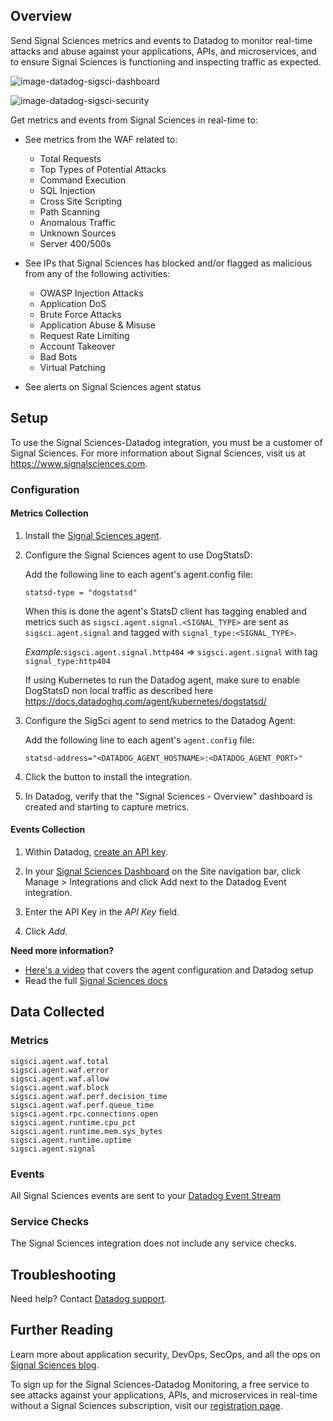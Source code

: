 ## Overview

Send Signal Sciences metrics and events to Datadog to monitor real-time attacks and abuse against your applications, APIs, and microservices, and to ensure Signal Sciences is functioning and inspecting traffic as expected.

![image-datadog-sigsci-dashboard][11]

![image-datadog-sigsci-security][1]

Get metrics and events from Signal Sciences in real-time to:

* See metrics from the WAF related to:
  - Total Requests
  - Top Types of Potential Attacks
  - Command Execution
  - SQL Injection
  - Cross Site Scripting
  - Path Scanning
  - Anomalous Traffic
  - Unknown Sources
  - Server 400/500s

* See IPs that Signal Sciences has blocked and/or flagged as malicious from any of the following activities:
  - OWASP Injection Attacks
  - Application DoS
  - Brute Force Attacks
  - Application Abuse & Misuse
  - Request Rate Limiting
  - Account Takeover
  - Bad Bots
  - Virtual Patching

* See alerts on Signal Sciences agent status

## Setup

To use the Signal Sciences-Datadog integration, you must be a customer of Signal Sciences. For more information about Signal Sciences, visit us at <https://www.signalsciences.com>.

### Configuration

#### Metrics Collection

1. Install the [Signal Sciences agent][8].

2. Configure the Signal Sciences agent to use DogStatsD:

    Add the following line to each agent's agent.config file:
    ```
    statsd-type = "dogstatsd"
    ```

    When this is done the agent's StatsD client has tagging enabled and metrics such as `sigsci.agent.signal.<SIGNAL_TYPE>` are sent as `sigsci.agent.signal` and tagged with `signal_type:<SIGNAL_TYPE>`.

    *Example:*`sigsci.agent.signal.http404` => `sigsci.agent.signal` with tag `signal_type:http404`
    
    If using Kubernetes to run the Datadog agent, make sure to enable DogStatsD non local traffic as described here https://docs.datadoghq.com/agent/kubernetes/dogstatsd/

3. Configure the SigSci agent to send metrics to the Datadog Agent:

    Add the following line to each agent's `agent.config` file:
    ```
    statsd-address="<DATADOG_AGENT_HOSTNAME>:<DATADOG_AGENT_PORT>"
    ```

4. Click the button to install the integration.

5. In Datadog, verify that the "Signal Sciences - Overview" dashboard is created and starting to capture metrics.

#### Events Collection

1. Within Datadog, [create an API key][2].

2. In your [Signal Sciences Dashboard][3] on the Site navigation bar, click Manage > Integrations and click Add next to the Datadog Event integration.

3. Enter the API Key in the _API Key_ field.

4. Click _Add_.


**Need more information?**

- [Here's a video][9] that covers the agent configuration and Datadog setup
- Read the full [Signal Sciences docs][10]

## Data Collected
### Metrics

```
sigsci.agent.waf.total
sigsci.agent.waf.error
sigsci.agent.waf.allow
sigsci.agent.waf.block
sigsci.agent.waf.perf.decision_time
sigsci.agent.waf.perf.queue_time
sigsci.agent.rpc.connections.open
sigsci.agent.runtime.cpu_pct
sigsci.agent.runtime.mem.sys_bytes
sigsci.agent.runtime.uptime
sigsci.agent.signal
```

### Events

All Signal Sciences events are sent to your [Datadog Event Stream][4]

### Service Checks

The Signal Sciences integration does not include any service checks.

## Troubleshooting
Need help? Contact [Datadog support][5].

## Further Reading

Learn more about application security, DevOps, SecOps, and all the ops on [Signal Sciences blog][6].

To sign up for the Signal Sciences-Datadog Monitoring, a free service to see attacks against your applications, APIs, and microservices in real-time without a Signal Sciences subscription, visit our [registration page][7].

[1]: https://raw.githubusercontent.com/DataDog/integrations-extras/master/sigsci/images/datadog-sigsci-security.png
[2]: https://app.datadoghq.com/account/settings#api
[3]: https://dashboard.signalsciences.net
[4]: https://docs.datadoghq.com/graphing/event_stream
[5]: https://docs.datadoghq.com/help
[6]: https://labs.signalsciences.com
[7]: https://info.signalsciences.com/datadog-security
[8]: https://docs.signalsciences.net/install-guides/
[9]: https://player.vimeo.com/video/347360711
[10]: https://docs.signalsciences.net/integrations/datadog/
[11]: https://raw.githubusercontent.com/DataDog/integrations-extras/master/sigsci/images/datadog-sigsci-dashboard.png
